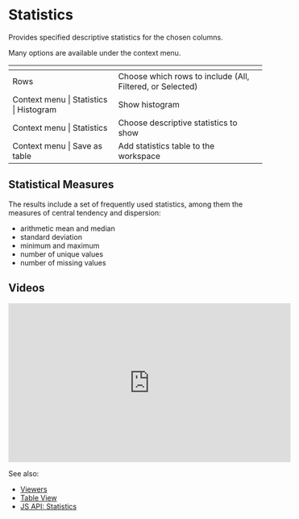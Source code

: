 <!-- TITLE: Statistics -->
<!-- SUBTITLE: -->

# Statistics

Provides specified descriptive statistics for the chosen columns.

Many options are available under the context menu.

| []()                                    |                                                           |
|-----------------------------------------|-----------------------------------------------------------|
| Rows                                    | Choose which rows to include (All, Filtered, or Selected) |
| Context menu \| Statistics \| Histogram | Show histogram                                            |
| Context menu \| Statistics              | Choose descriptive statistics to show                     |
| Context menu \| Save as table           | Add statistics table to the workspace                     |

## Statistical Measures

The results include a set of frequently used statistics, among them the measures of central tendency and dispersion:

  * arithmetic mean and median
  * standard deviation
  * minimum and maximum
  * number of unique values
  * number of missing values

## Videos

<iframe width="560" height="315" src="https://www.youtube.com/embed/7MBXWzdC0-I?start=2863" frameborder="0" allow="accelerometer; autoplay; clipboard-write; encrypted-media; gyroscope; picture-in-picture" allowfullscreen></iframe>

See also: 
  
  * [Viewers](../viewers.md)
  * [Table View](../../overview/table-view.md)
  * [JS API: Statistics](https://public.datagrok.ai/js/samples/ui/viewers/types/statistics)
